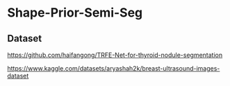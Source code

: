 # Shape-Prior-Semi-Seg

## Dataset

https://github.com/haifangong/TRFE-Net-for-thyroid-nodule-segmentation

https://www.kaggle.com/datasets/aryashah2k/breast-ultrasound-images-dataset
